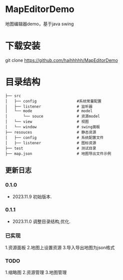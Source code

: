 # MapEditorDemo
地图编辑器demo，基于java swing

# 下载安装
git clone https://github.com/haihhhhh/MapEditorDemo

# 目录结构
```shell
├── src                     
│   ├── config                  #系统常量配置
│   ├── listener                # 监听器
│   └── mode                    # model
│       └── souce               # 资源model
│   └── view                    # 视图
│   └── window                  # swing面板
├── resouces                    # 静态资源
│   ├── config                  # 系统配置文件
│   ├── listener                # 图标资源
├── test                        # 测试目录
├── map.json                    # 地图导出文件示例
```

## 更新日志
### 0.1.0

- 2023.11.9 初始版本. 
### 0.1.1

- 2023.11.0 调整目录结构,优化. 

### 已实现
1.资源面板
2.地图上设置资源
3.导入导出地图为json格式

### TODO
1.缩略图 2.资源管理 3.地图管理